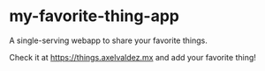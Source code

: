 # my-favorite-thing-app
A single-serving webapp to share your favorite things.

Check it at https://things.axelvaldez.mx and add your favorite thing!
